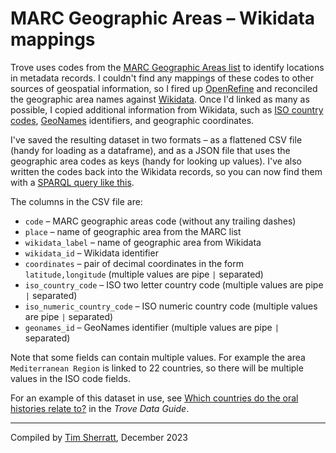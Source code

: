 # MARC Geographic Areas – Wikidata mappings

Trove uses codes from the [MARC Geographic Areas list](https://www.loc.gov/marc/geoareas/gacs_code.html) to identify locations in metadata records. I couldn't find any mappings of these codes to other sources of geospatial information, so I fired up [OpenRefine](https://openrefine.org/) and reconciled the geographic area names against [Wikidata](https://www.wikidata.org/wiki/Wikidata:Main_Page). Once I'd linked as many as possible, I copied additional information from Wikidata, such as [ISO country codes](https://en.wikipedia.org/wiki/List_of_ISO_3166_country_code), [GeoNames](https://www.geonames.org/) identifiers, and geographic coordinates.

I've saved the resulting dataset in two formats – as a flattened CSV file (handy for loading as a dataframe), and as a JSON file that uses the geographic area codes as keys (handy for looking up values). I've also written the codes back into the Wikidata records, so you can now find them with a [SPARQL query like this](https://w.wiki/8iKM).

The columns in the CSV file are:

- `code` – MARC geographic areas code (without any trailing dashes)
- `place` – name of geographic area from the MARC list
- `wikidata_label` – name of geographic area from Wikidata
- `wikidata_id` – Wikidata identifier
- `coordinates` – pair of decimal coordinates in the form `latitude,longitude` (multiple values are pipe `|` separated) 
- `iso_country_code` – ISO two letter country code (multiple values are pipe `|` separated) 
- `iso_numeric_country_code` – ISO numeric country code (multiple values are pipe `|` separated)
- `geonames_id` – GeoNames identifier (multiple values are pipe `|` separated)

Note that some fields can contain multiple values. For example the area `Mediterranean Region` is linked to 22 countries, so there will be multiple values in the ISO code fields.

For an example of this dataset in use, see [Which countries do the oral histories relate to?](https://tdg.glam-workbench.net/other-digitised-resources/oral-histories/overview.html#which-countries-do-the-oral-histories-relate-to) in the *Trove Data Guide*.

----

Compiled by [Tim Sherratt](https://timsherratt.au), December 2023